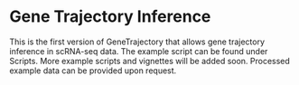 # Gene Trajectory Inference

This is the first version of GeneTrajectory that allows gene trajectory inference in scRNA-seq data. The example script can be found under Scripts.
More example scripts and vignettes will be added soon. Processed example data can be provided upon request.
